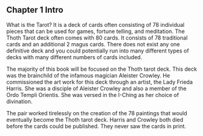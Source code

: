 ## Chapter 1 Intro
What is the Tarot? It is a deck of cards often consisting of 78
individual pieces that can be used for games, fortune telling, and
meditation. The Thoth Tarot deck often comes with 80 cards. It consists
of 78 traditional cards and an additional 2 magus cards. There does not
exist any one definitive deck and you could potentially run into many
different types of decks with many different numbers of cards included.

The majority of this book will be focused on the Thoth tarot deck. This
deck was the brainchild of the infamous magician Aleister Crowley. He
commissioned the art work for this deck through an artist, the Lady
Frieda Harris. She was a disciple of Aleister Crowley and also a member
of the Ordo Templi Orientis. She was versed in the I-Ching as her choice
of divination.

The pair worked tirelessly on the creation of the 78 paintings that
would eventually become the Thoth tarot deck. Harris and Crowley both
died before the cards could be published. They never saw the cards in
print.
